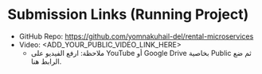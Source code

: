 # Submission Links (Running Project)

- GitHub Repo: https://github.com/yomnakuhail-del/rental-microservices
- Video: <ADD_YOUR_PUBLIC_VIDEO_LINK_HERE>
  - ملاحظة: ارفع الفيديو على YouTube أو Google Drive بخاصية Public ثم ضع الرابط هنا.

